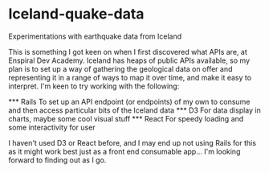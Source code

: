 # Iceland-quake-data
Experimentations with earthquake data from Iceland

This is something I got keen on when I first discovered what APIs are, at Enspiral Dev Academy. Iceland has heaps of public APIs available, so my plan is to set up a way of gathering the geological data on offer and representing it in a range of ways to map it over time, and make it easy to interpret. I'm keen to try working with the following:

*** Rails
To set up an API endpoint (or endpoints) of my own to consume and then access particular bits of the Iceland data
*** D3 
For data display in charts, maybe some cool visual stuff
*** React
For speedy loading and some interactivity for user

I haven't used D3 or React before, and I may end up not using Rails for this as it might work best just as a front end consumable app... I'm looking forward to finding out as I go.


